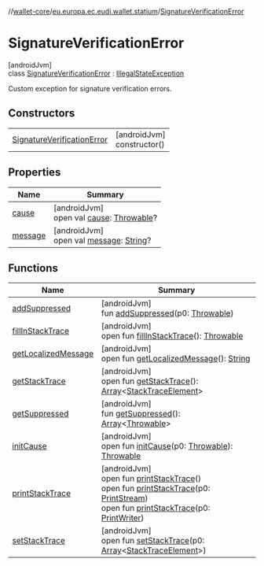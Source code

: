 //[wallet-core](../../../index.md)/[eu.europa.ec.eudi.wallet.statium](../index.md)/[SignatureVerificationError](index.md)

# SignatureVerificationError

[androidJvm]\
class [SignatureVerificationError](index.md) : [IllegalStateException](https://developer.android.com/reference/kotlin/java/lang/IllegalStateException.html)

Custom exception for signature verification errors.

## Constructors

| | |
|---|---|
| [SignatureVerificationError](-signature-verification-error.md) | [androidJvm]<br>constructor() |

## Properties

| Name | Summary |
|---|---|
| [cause](index.md#-654012527%2FProperties%2F1615067946) | [androidJvm]<br>open val [cause](index.md#-654012527%2FProperties%2F1615067946): [Throwable](https://kotlinlang.org/api/latest/jvm/stdlib/kotlin-stdlib/kotlin/-throwable/index.html)? |
| [message](index.md#1824300659%2FProperties%2F1615067946) | [androidJvm]<br>open val [message](index.md#1824300659%2FProperties%2F1615067946): [String](https://kotlinlang.org/api/latest/jvm/stdlib/kotlin-stdlib/kotlin/-string/index.html)? |

## Functions

| Name | Summary |
|---|---|
| [addSuppressed](index.md#282858770%2FFunctions%2F1615067946) | [androidJvm]<br>fun [addSuppressed](index.md#282858770%2FFunctions%2F1615067946)(p0: [Throwable](https://kotlinlang.org/api/latest/jvm/stdlib/kotlin-stdlib/kotlin/-throwable/index.html)) |
| [fillInStackTrace](index.md#-1102069925%2FFunctions%2F1615067946) | [androidJvm]<br>open fun [fillInStackTrace](index.md#-1102069925%2FFunctions%2F1615067946)(): [Throwable](https://kotlinlang.org/api/latest/jvm/stdlib/kotlin-stdlib/kotlin/-throwable/index.html) |
| [getLocalizedMessage](index.md#1043865560%2FFunctions%2F1615067946) | [androidJvm]<br>open fun [getLocalizedMessage](index.md#1043865560%2FFunctions%2F1615067946)(): [String](https://kotlinlang.org/api/latest/jvm/stdlib/kotlin-stdlib/kotlin/-string/index.html) |
| [getStackTrace](index.md#2050903719%2FFunctions%2F1615067946) | [androidJvm]<br>open fun [getStackTrace](index.md#2050903719%2FFunctions%2F1615067946)(): [Array](https://kotlinlang.org/api/latest/jvm/stdlib/kotlin-stdlib/kotlin/-array/index.html)&lt;[StackTraceElement](https://developer.android.com/reference/kotlin/java/lang/StackTraceElement.html)&gt; |
| [getSuppressed](index.md#672492560%2FFunctions%2F1615067946) | [androidJvm]<br>fun [getSuppressed](index.md#672492560%2FFunctions%2F1615067946)(): [Array](https://kotlinlang.org/api/latest/jvm/stdlib/kotlin-stdlib/kotlin/-array/index.html)&lt;[Throwable](https://kotlinlang.org/api/latest/jvm/stdlib/kotlin-stdlib/kotlin/-throwable/index.html)&gt; |
| [initCause](index.md#-418225042%2FFunctions%2F1615067946) | [androidJvm]<br>open fun [initCause](index.md#-418225042%2FFunctions%2F1615067946)(p0: [Throwable](https://kotlinlang.org/api/latest/jvm/stdlib/kotlin-stdlib/kotlin/-throwable/index.html)): [Throwable](https://kotlinlang.org/api/latest/jvm/stdlib/kotlin-stdlib/kotlin/-throwable/index.html) |
| [printStackTrace](index.md#-1769529168%2FFunctions%2F1615067946) | [androidJvm]<br>open fun [printStackTrace](index.md#-1769529168%2FFunctions%2F1615067946)()<br>open fun [printStackTrace](index.md#1841853697%2FFunctions%2F1615067946)(p0: [PrintStream](https://developer.android.com/reference/kotlin/java/io/PrintStream.html))<br>open fun [printStackTrace](index.md#1175535278%2FFunctions%2F1615067946)(p0: [PrintWriter](https://developer.android.com/reference/kotlin/java/io/PrintWriter.html)) |
| [setStackTrace](index.md#2135801318%2FFunctions%2F1615067946) | [androidJvm]<br>open fun [setStackTrace](index.md#2135801318%2FFunctions%2F1615067946)(p0: [Array](https://kotlinlang.org/api/latest/jvm/stdlib/kotlin-stdlib/kotlin/-array/index.html)&lt;[StackTraceElement](https://developer.android.com/reference/kotlin/java/lang/StackTraceElement.html)&gt;) |
